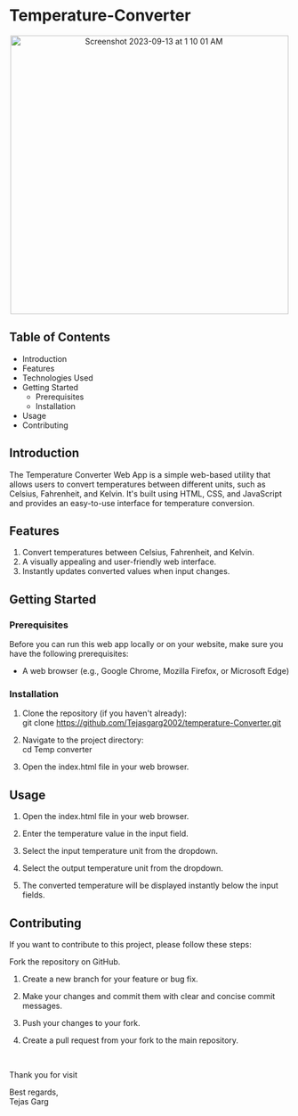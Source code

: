 # Temperature-Converter
<p align="center"><img width="500" alt="Screenshot 2023-09-13 at 1 10 01 AM" src="https://github.com/Tejasgarg2002/Temperature-Converter/assets/97401487/5431fd85-84ac-4692-b975-cc98c77869ad"></p>

## Table of Contents
* Introduction<br>
* Features<br>
* Technologies Used<br>
* Getting Started<br>
  * Prerequisites<br>
  * Installation<br>
* Usage 
* Contributing<br>

## Introduction
<p>The Temperature Converter Web App is a simple web-based utility that allows users to convert temperatures between different units, such as Celsius, Fahrenheit, and Kelvin. It's built using HTML, CSS, and JavaScript and provides an easy-to-use interface for temperature conversion.
</p>

## Features
1. Convert temperatures between Celsius, Fahrenheit, and Kelvin.<br>
2. A visually appealing and user-friendly web interface.<br>
3. Instantly updates converted values when input changes.<br>

## Getting Started

### Prerequisites
<p>Before you can run this web app locally or on your website, make sure you have the following prerequisites:</p>

* A web browser (e.g., Google Chrome, Mozilla Firefox, or Microsoft Edge)

### Installation
1. Clone the repository (if you haven't already):<br>
git clone https://github.com/Tejasgarg2002/temperature-Converter.git

2. Navigate to the project directory:<br>
cd Temp converter

3. Open the index.html file in your web browser.

## Usage
1. Open the index.html file in your web browser.<br>

2. Enter the temperature value in the input field.<br>

3. Select the input temperature unit from the dropdown.<br>

4. Select the output temperature unit from the dropdown.<br>

5. The converted temperature will be displayed instantly below the input fields.<br>

## Contributing
<p>If you want to contribute to this project, please follow these steps:</p>
Fork the repository on GitHub.

1. Create a new branch for your feature or bug fix.<br>

2. Make your changes and commit them with clear and concise commit messages.<br>

3. Push your changes to your fork.<br>

4. Create a pull request from your fork to the main repository.<br>

<br>


Thank you for visit

Best regards,
<br>
Tejas Garg
